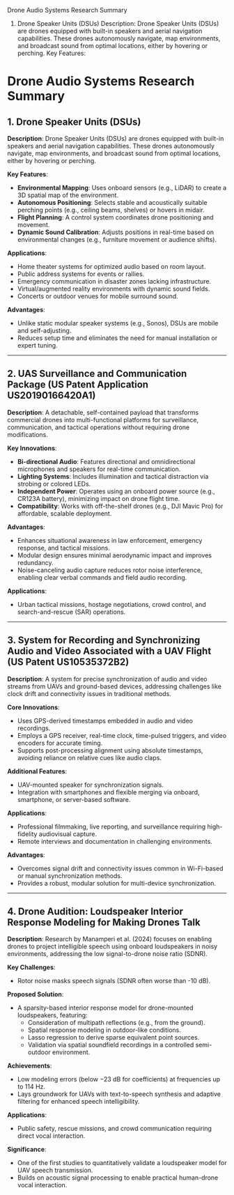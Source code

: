 Drone Audio Systems Research Summary
1. Drone Speaker Units (DSUs)
Description: Drone Speaker Units (DSUs) are drones equipped with built-in speakers and aerial navigation capabilities. These drones autonomously navigate, map environments, and broadcast sound from optimal locations, either by hovering or perching.
Key Features:
# Drone Audio Systems Research Summary

## 1. Drone Speaker Units (DSUs)
**Description**: Drone Speaker Units (DSUs) are drones equipped with built-in speakers and aerial navigation capabilities. These drones autonomously navigate, map environments, and broadcast sound from optimal locations, either by hovering or perching.

**Key Features**:
- **Environmental Mapping**: Uses onboard sensors (e.g., LiDAR) to create a 3D spatial map of the environment.
- **Autonomous Positioning**: Selects stable and acoustically suitable perching points (e.g., ceiling beams, shelves) or hovers in midair.
- **Flight Planning**: A control system coordinates drone positioning and movement.
- **Dynamic Sound Calibration**: Adjusts positions in real-time based on environmental changes (e.g., furniture movement or audience shifts).

**Applications**:
- Home theater systems for optimized audio based on room layout.
- Public address systems for events or rallies.
- Emergency communication in disaster zones lacking infrastructure.
- Virtual/augmented reality environments with dynamic sound fields.
- Concerts or outdoor venues for mobile surround sound.

**Advantages**:
- Unlike static modular speaker systems (e.g., Sonos), DSUs are mobile and self-adjusting.
- Reduces setup time and eliminates the need for manual installation or expert tuning.

---

## 2. UAS Surveillance and Communication Package (US Patent Application US20190166420A1)
**Description**: A detachable, self-contained payload that transforms commercial drones into multi-functional platforms for surveillance, communication, and tactical operations without requiring drone modifications.

**Key Innovations**:
- **Bi-directional Audio**: Features directional and omnidirectional microphones and speakers for real-time communication.
- **Lighting Systems**: Includes illumination and tactical distraction via strobing or colored LEDs.
- **Independent Power**: Operates using an onboard power source (e.g., CR123A battery), minimizing impact on drone flight time.
- **Compatibility**: Works with off-the-shelf drones (e.g., DJI Mavic Pro) for affordable, scalable deployment.

**Advantages**:
- Enhances situational awareness in law enforcement, emergency response, and tactical missions.
- Modular design ensures minimal aerodynamic impact and improves redundancy.
- Noise-canceling audio capture reduces rotor noise interference, enabling clear verbal commands and field audio recording.

**Applications**:
- Urban tactical missions, hostage negotiations, crowd control, and search-and-rescue (SAR) operations.

---

## 3. System for Recording and Synchronizing Audio and Video Associated with a UAV Flight (US Patent US10535372B2)
**Description**: A system for precise synchronization of audio and video streams from UAVs and ground-based devices, addressing challenges like clock drift and connectivity issues in traditional methods.

**Core Innovations**:
- Uses GPS-derived timestamps embedded in audio and video recordings.
- Employs a GPS receiver, real-time clock, time-pulsed triggers, and video encoders for accurate timing.
- Supports post-processing alignment using absolute timestamps, avoiding reliance on relative cues like audio claps.

**Additional Features**:
- UAV-mounted speaker for synchronization signals.
- Integration with smartphones and flexible merging via onboard, smartphone, or server-based software.

**Applications**:
- Professional filmmaking, live reporting, and surveillance requiring high-fidelity audiovisual capture.
- Remote interviews and documentation in challenging environments.

**Advantages**:
- Overcomes signal drift and connectivity issues common in Wi-Fi-based or manual synchronization methods.
- Provides a robust, modular solution for multi-device synchronization.

---

## 4. Drone Audition: Loudspeaker Interior Response Modeling for Making Drones Talk
**Description**: Research by Manamperi et al. (2024) focuses on enabling drones to project intelligible speech using onboard loudspeakers in noisy environments, addressing the low signal-to-drone noise ratio (SDNR).

**Key Challenges**:
- Rotor noise masks speech signals (SDNR often worse than -10 dB).

**Proposed Solution**:
- A sparsity-based interior response model for drone-mounted loudspeakers, featuring:
  - Consideration of multipath reflections (e.g., from the ground).
  - Spatial response modeling in outdoor-like conditions.
  - Lasso regression to derive sparse equivalent point sources.
  - Validation via spatial soundfield recordings in a controlled semi-outdoor environment.

**Achievements**:
- Low modeling errors (below −23 dB for coefficients) at frequencies up to 114 Hz.
- Lays groundwork for UAVs with text-to-speech synthesis and adaptive filtering for enhanced speech intelligibility.

**Applications**:
- Public safety, rescue missions, and crowd communication requiring direct vocal interaction.

**Significance**:
- One of the first studies to quantitatively validate a loudspeaker model for UAV speech transmission.
- Builds on acoustic signal processing to enable practical human-drone vocal interaction.
